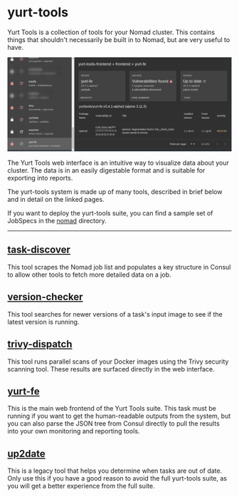 # yurt-tools

Yurt Tools is a collection of tools for your Nomad cluster.  This
contains things that shouldn't necessarily be built in to Nomad, but
are very useful to have.

![Screenshot of yurt-tools web interface](img/yurt_fe.png)

The Yurt Tools web interface is an intuitive way to visualize data
about your cluster.  The data is in an easily digestable format and is
suitable for exporting into reports.

The yurt-tools system is made up of many tools, described in brief
below and in detail on the linked pages.

If you want to deploy the yurt-tools suite, you can find a sample set
of JobSpecs in the [nomad](nomad/) directory.

---

## [task-discover](cmd/task-discover/)

This tool scrapes the Nomad job list and populates a key structure in
Consul to allow other tools to fetch more detailed data on a job.

## [version-checker](cmd/version-checker/)

This tool searches for newer versions of a task's input image to see
if the latest version is running.

## [trivy-dispatch](cmd/trivy-dispatch/)

This tool runs parallel scans of your Docker images using the Trivy
security scanning tool.  These results are surfaced directly in the
web interface.

## [yurt-fe](cmd/yurt-fe/)

This is the main web frontend of the Yurt Tools suite.  This task must
be running if you want to get the human-readable outputs from the
system, but you can also parse the JSON tree from Consul directly to
pull the results into your own monitoring and reporting tools.

## [up2date](cmd/up2date/)

This is a legacy tool that helps you determine when tasks are out of
date.  Only use this if you have a good reason to avoid the full
yurt-tools suite, as you will get a better experience from the full
suite.
